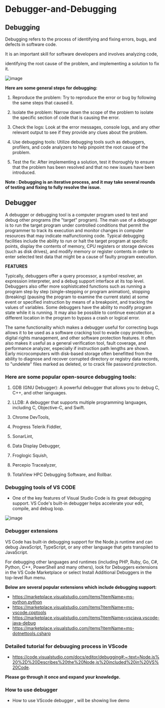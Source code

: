 # Debugger-and-Debugging

## Debugging 
Debugging refers to the process of identifying and fixing errors, bugs, and defects in software code.

It is an important skill for software developers and involves analyzing code,

identifying the root cause of the problem, and implementing a solution to fix it.


![image](https://user-images.githubusercontent.com/75418380/225966752-ba703b20-3cef-457a-b75e-4c17f92b0530.png)


**Here are some general steps for debugging:**

1. Reproduce the problem: Try to reproduce the error or bug by following the same steps that caused it.

2. Isolate the problem: Narrow down the scope of the problem to isolate the specific section of code that is causing the error.

3. Check the logs: Look at the error messages, console logs, and any other relevant output to see if they provide any clues about the problem.

4. Use debugging tools: Utilize debugging tools such as debuggers, profilers, and code analyzers to help pinpoint the root cause of the problem.

5. Test the fix: After implementing a solution, test it thoroughly to ensure that the problem has been resolved and that no new issues have been introduced.

**Note : Debugging is an iterative process, and it may take several rounds of testing and fixing to fully resolve the issue.**


## Debugger
A debugger or debugging tool is a computer program used to test and debug other programs 
(the "target" program). The main use of a debugger is to run the target program under 
controlled conditions that permit the programmer to track its execution and monitor 
changes in computer resources that may indicate malfunctioning code. Typical debugging 
facilities include the ability to run or halt the target program at specific points, 
display the contents of memory, CPU registers or storage devices (such as disk drives), 
and modify memory or register contents in order to enter selected test data that might be a cause of faulty program execution.

**FEATURES**

Typically, debuggers offer a query processor, a symbol resolver, an expression interpreter, and a debug support interface at its top level. 
Debuggers also offer more sophisticated functions such as running a program step by step (single-stepping or program animation), stopping (breaking) (pausing the program to examine the current state) at some event or specified instruction by means of a breakpoint, and tracking the values of variables. 
Some debuggers have the ability to modify program state while it is running. It may also be possible to continue execution at a different location in the program to bypass a crash or logical error.

The same functionality which makes a debugger useful for correcting bugs allows it to be used as a software cracking tool to evade copy protection, digital rights management, and other software protection features. It often also makes it useful as a general verification tool, fault coverage, and performance analyzer, especially if instruction path lengths are shown. 
Early microcomputers with disk-based storage often benefitted from the ability to diagnose and recover corrupted directory or registry data records, to "undelete" files marked as deleted, or to crack file password protection.


### Here are some popular open-source debugging tools:

1. GDB (GNU Debugger): A powerful debugger that allows you to debug C, C++, and other languages.

2. LLDB: A debugger that supports multiple programming languages, including C, Objective-C, and Swift.

3. Chrome DevTools, 
4. Progress Telerik Fiddler,  
5. SonarLint, 
6. Data Display Debugger, 
7. Froglogic Squish, 
8. Percepio Tracealyzer, 
9. TotalView HPC Debugging Software, and Rollbar.




### Debugging tools of VS CODE

+ One of the key features of Visual Studio Code is its great debugging support. 
VS Code's built-in debugger helps accelerate your edit, compile, and debug loop.

![image](https://user-images.githubusercontent.com/75418380/226431014-041cedf9-4983-4dc7-af75-6241bc9be20e.png)


### Debugger extensions
VS Code has built-in debugging support for the Node.js runtime and can debug JavaScript, 
TypeScript, or any other language that gets transpiled to JavaScript.

For debugging other languages and runtimes (including PHP, Ruby, Go, C#, Python, 
C++, PowerShell and many others), look for Debuggers extensions in the VS Code 
Marketplace or select Install Additional Debuggers in the top-level Run menu.


**Below are several popular extensions which include debugging support:**
+ https://marketplace.visualstudio.com/items?itemName=ms-python.python
+ https://marketplace.visualstudio.com/items?itemName=ms-vscode.cpptools
+ https://marketplace.visualstudio.com/items?itemName=vscjava.vscode-java-debug
+ https://marketplace.visualstudio.com/items?itemName=ms-dotnettools.csharp

### Detailed tutorial for debuuging process in VScode 
+ https://code.visualstudio.com/docs/editor/debugging#:~:text=Node.js%20%2D%20Describes%20the%20Node,is%20included%20in%20VS%20Code.

**Please go through it once and expand your knowledge.**


### How to use debugger

- How to use VScode debugger , will be showing live demo 

























